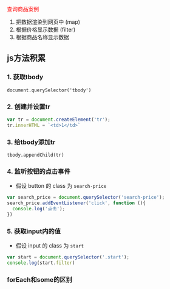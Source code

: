 <font color=red>查询商品案例</font>
1. 把数据渲染到网页中 (map)
2. 根据价格显示数据 (filter)
3. 根据商品名称显示数据


## js方法积累
### 1. 获取tbody
`document.querySelector('tbody')`

### 2. 创建并设置tr
```js
var tr = document.createElement('tr');
tr.innerHTML = `<td>1</td>`
```

### 3. 给tbody添加tr
`
tbody.appendChild(tr)
`


### 4. 监听按钮的点击事件
- 假设 button 的 class 为 `search-price`
```js
var search_price = document.querySelector('search-price');
search_price.addEventListener('click', function (){
  console.log('点击');
})
```

### 5. 获取input内的值
- 假设 input 的 class 为 `start`
```js
var start = document.querySelector('.start');
console.log(start.filter)
```


### forEach和some的区别

